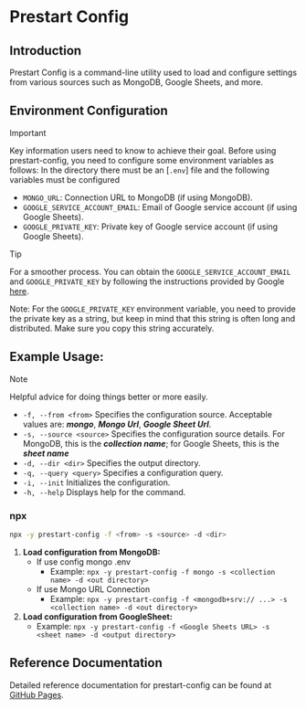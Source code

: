 # Prestart Config
## Introduction
Prestart Config is a command-line utility used to load and configure settings from various sources such as MongoDB, Google Sheets, and more.

## Environment Configuration
> [!IMPORTANT]
> Key information users need to know to achieve their goal.
> Before using prestart-config, you need to configure some environment variables as follows:
> In the directory there must be an [`.env`] file and the following variables must be configured 

- `MONGO_URL`: Connection URL to MongoDB (if using MongoDB).
- `GOOGLE_SERVICE_ACCOUNT_EMAIL`: Email of Google service account (if using Google Sheets).
- `GOOGLE_PRIVATE_KEY`: Private key of Google service account (if using Google Sheets).

> [!TIP]
> For a smoother process.
You can obtain the `GOOGLE_SERVICE_ACCOUNT_EMAIL` and `GOOGLE_PRIVATE_KEY` by following the instructions provided by Google [here](https://cloud.google.com/iam/docs/keys-list-get).

Note: For the `GOOGLE_PRIVATE_KEY` environment variable, you need to provide the private key as a string, but keep in mind that this string is often long and distributed. Make sure you copy this string accurately.

## Example Usage: 
> [!NOTE]
> Helpful advice for doing things better or more easily.
   
   * `-f, --from <from>`     Specifies the configuration source. Acceptable values are: ***mongo***, ***Mongo Url***, ***Google Sheet Url***.
   * `-s, --source <source>`  Specifies the configuration source details. For MongoDB, this is the ***collection name***; for Google Sheets, this is the ***sheet name***
   * `-d, --dir <dir>`        Specifies the output directory.
   * `-q, --query <query>`    Specifies a configuration query.
   * `-i, --init`             Initializes the configuration.
   * `-h, --help`            Displays help for the command.

  ### npx
  ```sh
  npx -y prestart-config -f <from> -s <source> -d <dir>
  ```
  1. **Load configuration from MongoDB:** <br>
     * If use config mongo .env<br>
        * Example: `npx -y prestart-config -f mongo -s <collection name> -d <out directory>`<br>
     * If use Mongo URL Connection <br>
        * Example: `npx -y prestart-config -f <mongodb+srv:// ...> -s <collection name> -d <out directory>`
  2. **Load configuration from GoogleSheet:**<br>
        * Example: `npx -y prestart-config -f <Google Sheets URL> -s <sheet name> -d <output directory>`

## Reference Documentation
Detailed reference documentation for prestart-config can be found at [GitHub Pages](https://github.com/royalgarter/prestart-config).
